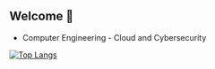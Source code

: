 ## Welcome 👋

- Computer Engineering - Cloud and Cybersecurity

[![Top Langs](https://github-readme-stats-git-masterrstaa-rickstaa.vercel.app/api/top-langs/?username=edomari&theme=holi)](https://github.com/edomari/github-readme-stats)
